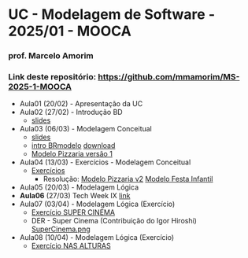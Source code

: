# UC - Modelagem de Software - 2025/01 - MOOCA

### prof. Marcelo Amorim

### Link deste repositório: https://github.com/mmamorim/MS-2025-1-MOOCA

* Aula01 (20/02) - Apresentação da UC
* Aula02 (27/02) - Introdução BD
  * [slides](./09_intro_bd.pdf)  
* Aula03 (06/03) - Modelagem Conceitual
  * [slides](./Modelagem_conceitual.pdf)
  * [intro BRmodelo](./brmodelo.pdf) [download](http://www.sis4.com/brModelo/download.html)
  * [Modelo Pizzaria versão 1](./pizzaria.brM3)
* Aula04 (13/03) - Exercícios - Modelagem Conceitual
  * [Exercícios](./exercicios01.md)
    - Resolução: [Modelo Pizzaria v2](./pizzariav2.png) [Modelo Festa Infantil](./FestasInfantis.png)
* Aula05 (20/03) - Modelagem Lógica
* **Aula06** (27/03) Tech Week IX [link](https://animatechweek.com.br/)
* Aula07 (03/04) - Modelagem Lógica (Exercício)
  * [Exercício SUPER CINEMA](./ExercicioFilmes.md)
  * DER - Super Cinema (Contribuição do Igor Hiroshi) [SuperCinema.png](./SuperCinema.png)
* Aula08 (10/04) - Modelagem Lógica (Exercício)
  * [Exercício NAS ALTURAS](./ExercicioVoos.md)
